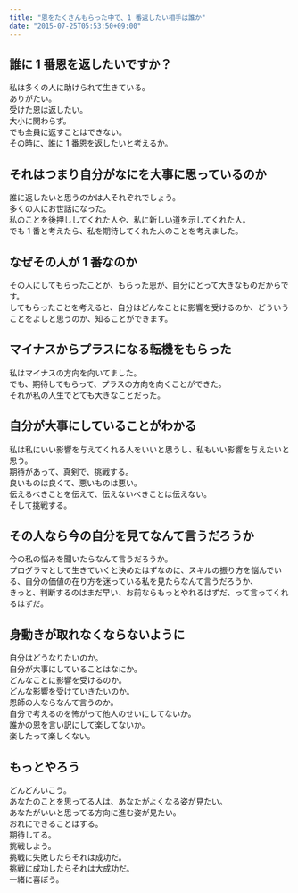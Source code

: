 ```yaml
---
title: "恩をたくさんもらった中で、1 番返したい相手は誰か"
date: "2015-07-25T05:53:50+09:00"
---
```


## 誰に 1 番恩を返したいですか？

私は多くの人に助けられて生きている。  
ありがたい。  
受けた恩は返したい。  
大小に関わらず。  
でも全員に返すことはできない。  
その時に、誰に 1 番恩を返したいと考えるか。

## それはつまり自分がなにを大事に思っているのか

誰に返したいと思うのかは人それぞれでしょう。  
多くの人にお世話になった。  
私のことを後押ししてくれた人や、私に新しい道を示してくれた人。  
でも 1 番と考えたら、私を期待してくれた人のことを考えました。

## なぜその人が 1 番なのか

その人にしてもらったことが、もらった恩が、自分にとって大きなものだからです。  
してもらったことを考えると、自分はどんなことに影響を受けるのか、どういうことをよしと思うのか、知ることができます。

## マイナスからプラスになる転機をもらった

私はマイナスの方向を向いてました。  
でも、期待してもらって、プラスの方向を向くことができた。  
それが私の人生でとても大きなことだった。

## 自分が大事にしていることがわかる

私は私にいい影響を与えてくれる人をいいと思うし、私もいい影響を与えたいと思う。  
期待があって、真剣で、挑戦する。  
良いものは良くて、悪いものは悪い。  
伝えるべきことを伝えて、伝えないべきことは伝えない。  
そして挑戦する。

## その人なら今の自分を見てなんて言うだろうか

今の私の悩みを聞いたらなんて言うだろうか。  
プログラマとして生きていくと決めたはずなのに、スキルの振り方を悩んでいる、自分の価値の在り方を迷っている私を見たらなんて言うだろうか、  
きっと、判断するのはまだ早い、お前ならもっとやれるはずだ、って言ってくれるはずだ。

## 身動きが取れなくならないように

自分はどうなりたいのか。  
自分が大事にしていることはなにか。  
どんなことに影響を受けるのか。  
どんな影響を受けていきたいのか。  
恩師の人ならなんて言うのか。  
自分で考えるのを怖がって他人のせいにしてないか。  
誰かの恩を言い訳にして楽してないか。  
楽したって楽しくない。

## もっとやろう

どんどんいこう。  
あなたのことを思ってる人は、あなたがよくなる姿が見たい。  
あなたがいいと思ってる方向に進む姿が見たい。  
おれにできることはする。  
期待してる。  
挑戦しよう。  
挑戦に失敗したらそれは成功だ。  
挑戦に成功したらそれは大成功だ。  
一緒に喜ぼう。
